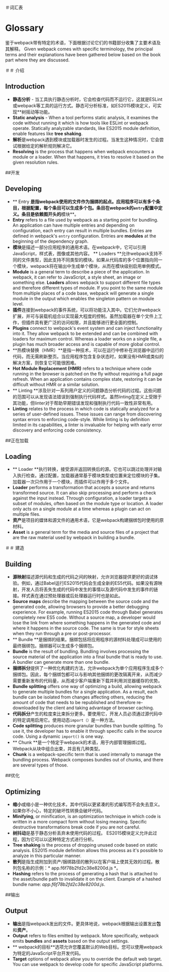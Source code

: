 ＃词汇表
# Glossary

鉴于webpack带有特定的术语，下面根据讨论它们的书籍部分收集了主要术语及其解释。
Given webpack comes with specific terminology, the principal terms and their explanations have been gathered below based on the book part where they are discussed.

＃＃ 介绍
## Introduction

* **静态分析**  - 当工具执行静态分析时，它会检查代码而不运行它，这就是ESLint或webpack等工具的运行方式。静态可分析标准，如ES2015模块定义，可实现**树摇动等功能。
* **Static analysis** - When a tool performs static analysis, it examines the code without running it which is how tools like ESLint or webpack operate. Statically analyzable standards, like ES2015 module definition, enable features like **tree shaking**.
* **解析**是webpack遇到模块或加载器时发生的过程。当发生这种情况时，它会尝试根据给定的解析规则解决它。
* **Resolving** is the process that happens when webpack encounters a module or a loader. When that happens, it tries to resolve it based on the given resolution rules.

##开发
## Developing

* ** Entry **是指webpack使用的文件作为捆绑的起点。应用程序可以有多个条目，根据配置，每个条目可以生成多个包。条目在webpack的`entry`配置中定义。条目是依赖图开头的**模块**。
* **Entry** refers to a file used by webpack as a starting point for bundling. An application can have multiple entries and depending on configuration, each entry can result in multiple bundles. Entries are defined in webpack's `entry` configuration. Entries are **modules** at the beginning of the dependency graph.
* **模块**是描述一部分应用程序的通用术语。在webpack中，它可以引用JavaScript，样式表，图像或其他内容。 ** Loaders **允许webpack支持不同的文件类型，因此支持不同类型的模块。如果从代码库的多个位置指向同一个模块，webpack将在输出中生成单个模块，从而在模块级别启用单例模式。
* **Module** is a general term to describe a piece of the application. In webpack, it can refer to JavaScript, a style sheet, an image or something else. **Loaders** allows webpack to support different file types and therefore different types of module. If you point to the same module from multiple places of a code base, webpack will generate a single module in the output which enables the singleton pattern on module level.
* **插件**连接到webpack的事件系统，可以将功能注入其中。它们允许webpack扩展，并可与装载机组合以实现最大程度的控制。虽然加载器在单个文件上工作，但插件具有更广泛的访问权限，并且能够进行更全面的控制。
* **Plugins** connect to webpack's event system and can inject functionality into it. They allow webpack to be extended and can be combined with loaders for maximum control. Whereas a loader works on a single file, a plugin has much broader access and is capable of more global control.
* **热模块替换（HMR）**是指一种技术，可以在运行中修补在浏览器中运行的代码，而无需刷新整页。当应用程序包含复杂状态时，如果没有HMR或类似的解决方案，则恢复它可能很困难。
* **Hot Module Replacement (HMR)** refers to a technique where code running in the browser is patched on the fly without requiring a full page refresh. When an application contains complex state, restoring it can be difficult without HMR or a similar solution.
* ** Linting **涉及针对一系列用户定义的问题静态分析代码的过程。这些问题的范围可以从发现语法错误到强制执行代码样式。虽然linting在定义上受限于其功能，但linter对于帮助早期错误发现和强制执行代码一致性非常有用。
* **Linting** relates to the process in which code is statically analyzed for a series of user-defined issues. These issues can range from discovering syntax errors to enforcing code-style. While linting is by definition limited in its capabilities, a linter is invaluable for helping with early error discovery and enforcing code consistency.

##正在加载
## Loading

* ** Loader **执行转换，接受源并返回转换后的源。它也可以跳过处理并对输入执行检查。通过配置，加载器通常基于模块类型或位置来定位模块的子集。加载器一次只作用于一个模块，而插件可以作用于多个文件。
* **Loader** performs a transformation that accepts a source and returns transformed source. It can also skip processing and perform a check against the input instead. Through configuration, a loader targets a subset of modules, often based on the module type or location. A loader only acts on a single module at a time whereas a plugin can act on multiple files.
* **资产**是项目的媒体和源文件的通用术语，它是webpack构建捆绑包时使用的原材料。
* **Asset** is a general term for the media and source files of a project that are the raw material used by webpack in building a bundle.

＃＃ 建造
## Building

* **源映射**描述源代码和生成的代码之间的映射，允许浏览器提供更好的调试体验。例如，通过Babel运行ES2015代码会生成全新的ES5代码。如果没有源映射，开发人员将丢失生成的代码中发生的事情以及源代码中发生的事件的链接。样式表在通过预处理器或后处理器运行时也是如此。
* **Source maps** describe the mapping between the source code and the generated code, allowing browsers to provide a better debugging experience. For example, running ES2015 code through Babel generates completely new ES5 code. Without a source map, a developer would lose the link from where something happens in the generated code and where it happens in the source code. The same is true for style sheets when they run through a pre or post-processor.
* ** Bundle **是捆绑的结果。捆绑包括将应用程序的源材料处理成可以使用的最终捆绑包。捆绑器可以生成多个捆绑包。
* **Bundle** is the result of bundling. Bundling involves processing the source material of the application into a final bundle that is ready to use. A bundler can generate more than one bundle.
* **捆绑拆分**提供了一种优化构建的方法，允许webpack为单个应用程序生成多个捆绑包。因此，每个捆绑包都可以与影响其他捆绑的更改隔离开来，从而减少需要重新发布的代码量，从而减少客户端重新下载并利用浏览器缓存的优势。
* **Bundle splitting** offers one way of optimizing a build, allowing webpack to generate multiple bundles for a single application. As a result, each bundle can be isolated from changes affecting others, reducing the amount of code that needs to be republished and therefore re-downloaded by the client and taking advantage of browser caching.
* **代码拆分**产生的粒度束比束拆分更多。要使用它，开发人员必须通过源代码中的特定调用启用它。使用动态`import（）`是一种方法。
* **Code splitting** produces more granular bundles than bundle splitting. To use it, the developer has to enable it through specific calls in the source code. Using a dynamic `import()` is one way.
* ** Chunk **是一个特定于webpack的术语，用于内部管理捆绑过程。 Webpack从块中组合出束，并且有几种类型。
* **Chunk** is a webpack-specific term that is used internally to manage the bundling process. Webpack composes bundles out of chunks, and there are several types of those.

##优化
## Optimizing

* **缩小**或缩小是一种优化技术，其中代码以更紧凑的形式编写而不会失去意义。如果你不小心，特定的破坏性转换会破坏代码。
* **Minifying**, or minification, is an optimization technique in which code is written in a more compact form without losing meaning. Specific destructive transformations break code if you are not careful.
* **树抖动**是基于静态分析丢弃未使用代码的过程。 ES2015模块定义允许此过程，因为它可以以这种特定方式进行分析。
* **Tree shaking** is the process of dropping unused code based on static analysis. ES2015 module definition allows this process as it's possible to analyze in this particular manner.
* **散列**是指生成附加到资产/捆绑路径的散列以在客户端上使其无效的过程。散列包名称的示例：* app.f6f78b2fd2c38e8200d.js *。
* **Hashing** refers to the process of generating a hash that is attached to the asset/bundle path to invalidate it on the client. Example of a hashed bundle name: *app.f6f78b2fd2c38e8200d.js*.

##输出
## Output

* **输出**是指webpack发出的文件。更具体地说，webpack根据输出设置发出**包**和**资产**。
* **Output** refers to files emitted by webpack. More specifically, webpack emits **bundles** and **assets** based on the output settings.
* ** webpack的目标**选项允许您覆盖默认的Web目标。您可以使用webpack为特定的JavaScript平台开发代码。
* **Target** options of webpack allow you to override the default web target. You can use webpack to develop code for specific JavaScript platforms.


